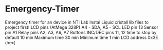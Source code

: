 # Emergency-Timer
Emergency timer for an device in NTI Lab
Instal Liquid cristall lib files to project first!
LCD pins (AtMega 328P) A4 - SDA, A5 - SCL
LED pin 13
Sensor pin A1
Relay pins A2, A3, A6, A7
Buttons INC/DEC pins 11, 12
time to stop by default 10 min
Maximum time 30 min
Minimum time 1 min
LCD address 0x3E (hex)
